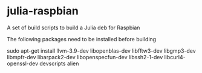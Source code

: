 # julia-raspbian

A set of build scripts to build a Julia deb for Raspbian

The following packages need to be installed before building

sudo apt-get install llvm-3.9-dev libopenblas-dev libfftw3-dev libgmp3-dev libmpfr-dev libarpack2-dev libopenspecfun-dev libssh2-1-dev libcurl4-openssl-dev devscripts alien

